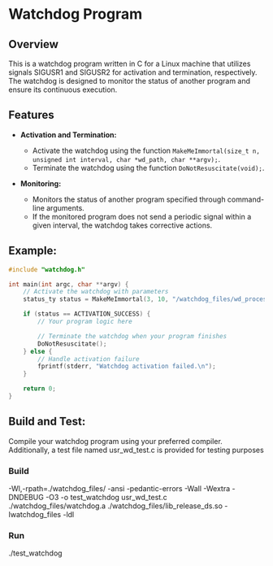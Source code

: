 # Watchdog Program

## Overview

This is a watchdog program written in C for a Linux machine that utilizes signals SIGUSR1 and SIGUSR2 for activation and termination, respectively. The watchdog is designed to monitor the status of another program and ensure its continuous execution.

## Features

- **Activation and Termination:**
  - Activate the watchdog using the function `MakeMeImmortal(size_t n, unsigned int interval, char *wd_path, char **argv);`.
  - Terminate the watchdog using the function `DoNotResuscitate(void);`.

- **Monitoring:**
  - Monitors the status of another program specified through command-line arguments.
  - If the monitored program does not send a periodic signal within a given interval, the watchdog takes corrective actions.

## Example:
```c
#include "watchdog.h" 

int main(int argc, char **argv) {
    // Activate the watchdog with parameters
    status_ty status = MakeMeImmortal(3, 10, "/watchdog_files/wd_process", argv);

    if (status == ACTIVATION_SUCCESS) {
        // Your program logic here

        // Terminate the watchdog when your program finishes
        DoNotResuscitate();
    } else {
        // Handle activation failure
        fprintf(stderr, "Watchdog activation failed.\n");
    }

    return 0;
}

```

## Build and Test:
Compile your watchdog program using your preferred compiler. Additionally, 
a test file named usr_wd_test.c is provided for testing purposes
### Build
-Wl,-rpath=./watchdog_files/ -ansi -pedantic-errors -Wall -Wextra -DNDEBUG -O3 -o test_watchdog usr_wd_test.c ./watchdog_files/watchdog.a ./watchdog_files/lib_release_ds.so -Iwatchdog_files -ldl

### Run
./test_watchdog

